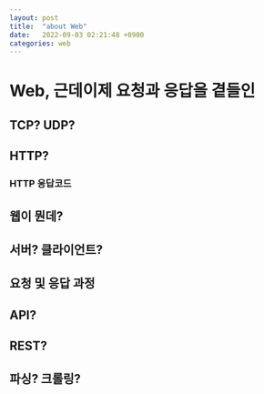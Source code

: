 ```yaml
---
layout: post
title:  "about Web"
date:   2022-09-03 02:21:48 +0900
categories: web
---
```


# Web, 근데이제 요청과 응답을 곁들인

## TCP? UDP?

## HTTP?
### HTTP 응답코드

## 웹이 뭔데?

## 서버? 클라이언트?

## 요청 및 응답 과정

## API?

## REST?

## 파싱? 크롤링?